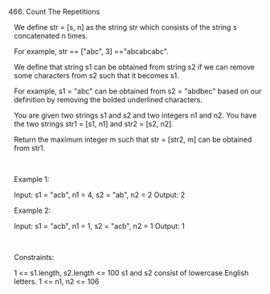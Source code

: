 466. Count The Repetitions

We define str = [s, n] as the string str which consists of the string s concatenated n times.

For example, str == ["abc", 3] =="abcabcabc".

We define that string s1 can be obtained from string s2 if we can remove some characters from s2 such that it becomes s1.

For example, s1 = "abc" can be obtained from s2 = "abdbec" based on our definition by removing the bolded underlined characters.

You are given two strings s1 and s2 and two integers n1 and n2. You have the two strings str1 = [s1, n1] and str2 = [s2, n2].

Return the maximum integer m such that str = [str2, m] can be obtained from str1.

 

Example 1:

Input: s1 = "acb", n1 = 4, s2 = "ab", n2 = 2
Output: 2


Example 2:

Input: s1 = "acb", n1 = 1, s2 = "acb", n2 = 1
Output: 1


 

Constraints:

1 <= s1.length, s2.length <= 100
s1 and s2 consist of lowercase English letters.
1 <= n1, n2 <= 106